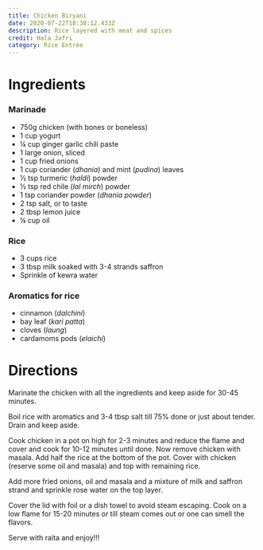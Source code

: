 ```yaml
---
title: Chicken Biryani
date: 2020-07-22T18:38:12.433Z
description: Rice layered with meat and spices
credit: Hala Jafri
category: Rice Entrée
---
```

# Ingredients

### Marinade
- 750g chicken (with bones or boneless)
- 1 cup yogurt
- ¼ cup ginger garlic chili paste
- 1 large onion, sliced
- 1 cup fried onions
- 1 cup coriander (_dhania_) and mint (_pudina_) leaves
- ½ tsp turmeric (_haldi_) powder 
- ½ tsp red chile (_lal mirch_) powder
- 1 tsp coriander powder (_dhania powder_)
- 2 tsp salt, or to taste
- 2 tbsp lemon juice
- ¼ cup oil

### Rice
- 3 cups rice
- 3 tbsp milk soaked with 3-4 strands saffron
- Sprinkle of kewra water

### Aromatics for rice
- cinnamon (_dalchini_)
- bay leaf (_kari patta_)
- cloves (_laung_)
- cardamoms pods (_elaichi_)

# Directions
Marinate the chicken with all the ingredients and keep aside for 30-45 minutes.

Boil rice with aromatics and 3-4 tbsp salt till 75% done or just about tender. Drain and keep aside.

Cook chicken in a pot on high for 2-3 minutes and reduce the flame and cover and cook for 10-12 minutes until done. Now remove chicken with masala. Add half the rice at the bottom of the pot. Cover with chicken (reserve some oil and masala) and top with remaining rice. 

Add more fried onions, oil and masala and a mixture of milk and saffron strand and sprinkle rose water on the top layer. 

Cover the lid with foil or a dish towel to avoid steam escaping. Cook on a low flame for 15-20 minutes or till steam comes out or one can smell the flavors.

Serve with raita and enjoy!!!
